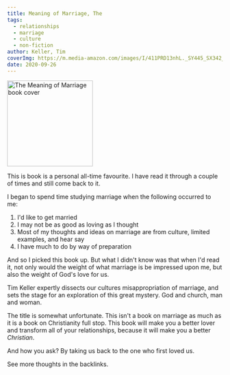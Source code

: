 ```yaml
---
title: Meaning of Marriage, The
tags:
  - relationships
  - marriage
  - culture
  - non-fiction
author: Keller, Tim
coverImg: https://m.media-amazon.com/images/I/411PRD13nhL._SY445_SX342_.jpg
date: 2020-09-26
---
```

<img src="https://m.media-amazon.com/images/I/411PRD13nhL._SY445_SX342_.jpg" alt="The Meaning of Marriage book cover" height="200">

This is book is a personal all-time favourite. I have read it through a couple of times and still come back to it.

I began to spend time studying marriage when the following occurred to me:
1. I'd like to get married
2. I may not be as good as loving as I thought
3. Most of my thoughts and ideas on marriage are from culture, limited examples, and hear say
4. I have much to do by way of preparation

And so I picked this book up. But what I didn't know was that when I'd read it, not only would the weight of what marriage is be impressed upon me, but also the weight of God's love for us.

Tim Keller expertly dissects our cultures misappropriation of marriage, and sets the stage for an exploration of this great mystery. God and church, man and woman.

The title is somewhat unfortunate. This isn't a book on marriage as much as it is a book on Christianity full stop. This book will make you a better lover and transform all of your relationships, because it will make you a better _Christian_. 

And how you ask? By taking us back to the one who first loved us.


See more thoughts in the backlinks.